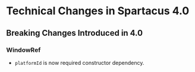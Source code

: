 # Technical Changes in Spartacus 4.0

## Breaking Changes Introduced in 4.0
### WindowRef

- `platformId` is now required constructor dependency.
